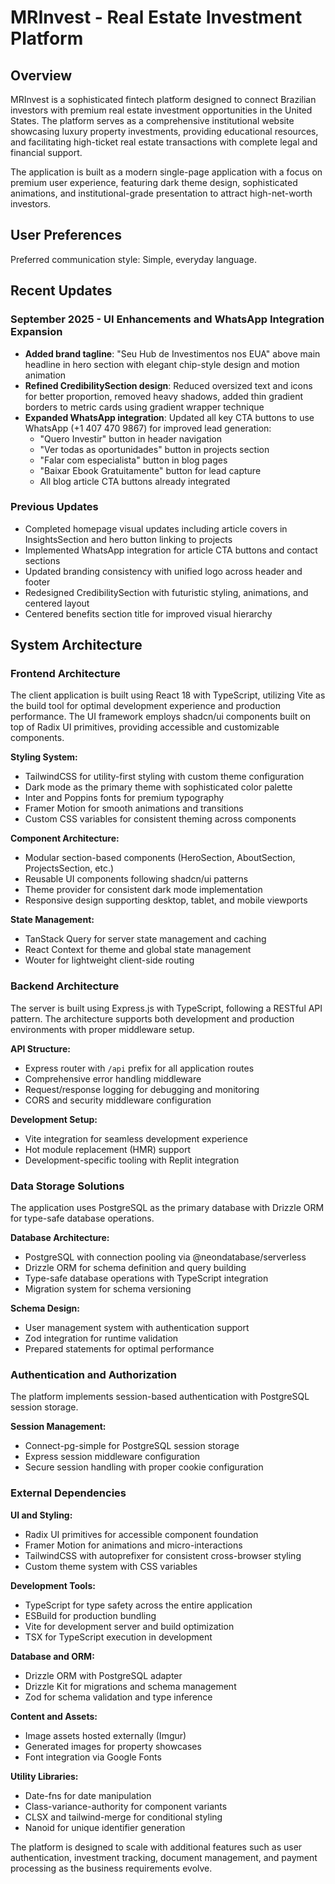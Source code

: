 # MRInvest - Real Estate Investment Platform

## Overview

MRInvest is a sophisticated fintech platform designed to connect Brazilian investors with premium real estate investment opportunities in the United States. The platform serves as a comprehensive institutional website showcasing luxury property investments, providing educational resources, and facilitating high-ticket real estate transactions with complete legal and financial support.

The application is built as a modern single-page application with a focus on premium user experience, featuring dark theme design, sophisticated animations, and institutional-grade presentation to attract high-net-worth investors.

## User Preferences

Preferred communication style: Simple, everyday language.

## Recent Updates

### September 2025 - UI Enhancements and WhatsApp Integration Expansion
- **Added brand tagline**: "Seu Hub de Investimentos nos EUA" above main headline in hero section with elegant chip-style design and motion animation
- **Refined CredibilitySection design**: Reduced oversized text and icons for better proportion, removed heavy shadows, added thin gradient borders to metric cards using gradient wrapper technique
- **Expanded WhatsApp integration**: Updated all key CTA buttons to use WhatsApp (+1 407 470 9867) for improved lead generation:
  - "Quero Investir" button in header navigation
  - "Ver todas as oportunidades" button in projects section
  - "Falar com especialista" button in blog pages
  - "Baixar Ebook Gratuitamente" button for lead capture
  - All blog article CTA buttons already integrated

### Previous Updates
- Completed homepage visual updates including article covers in InsightsSection and hero button linking to projects
- Implemented WhatsApp integration for article CTA buttons and contact sections
- Updated branding consistency with unified logo across header and footer
- Redesigned CredibilitySection with futuristic styling, animations, and centered layout
- Centered benefits section title for improved visual hierarchy

## System Architecture

### Frontend Architecture
The client application is built using React 18 with TypeScript, utilizing Vite as the build tool for optimal development experience and production performance. The UI framework employs shadcn/ui components built on top of Radix UI primitives, providing accessible and customizable components.

**Styling System:**
- TailwindCSS for utility-first styling with custom theme configuration
- Dark mode as the primary theme with sophisticated color palette
- Inter and Poppins fonts for premium typography
- Framer Motion for smooth animations and transitions
- Custom CSS variables for consistent theming across components

**Component Architecture:**
- Modular section-based components (HeroSection, AboutSection, ProjectsSection, etc.)
- Reusable UI components following shadcn/ui patterns
- Theme provider for consistent dark mode implementation
- Responsive design supporting desktop, tablet, and mobile viewports

**State Management:**
- TanStack Query for server state management and caching
- React Context for theme and global state management
- Wouter for lightweight client-side routing

### Backend Architecture
The server is built using Express.js with TypeScript, following a RESTful API pattern. The architecture supports both development and production environments with proper middleware setup.

**API Structure:**
- Express router with `/api` prefix for all application routes
- Comprehensive error handling middleware
- Request/response logging for debugging and monitoring
- CORS and security middleware configuration

**Development Setup:**
- Vite integration for seamless development experience
- Hot module replacement (HMR) support
- Development-specific tooling with Replit integration

### Data Storage Solutions
The application uses PostgreSQL as the primary database with Drizzle ORM for type-safe database operations.

**Database Architecture:**
- PostgreSQL with connection pooling via @neondatabase/serverless
- Drizzle ORM for schema definition and query building
- Type-safe database operations with TypeScript integration
- Migration system for schema versioning

**Schema Design:**
- User management system with authentication support
- Zod integration for runtime validation
- Prepared statements for optimal performance

### Authentication and Authorization
The platform implements session-based authentication with PostgreSQL session storage.

**Session Management:**
- Connect-pg-simple for PostgreSQL session storage
- Express session middleware configuration
- Secure session handling with proper cookie configuration

### External Dependencies

**UI and Styling:**
- Radix UI primitives for accessible component foundation
- Framer Motion for animations and micro-interactions
- TailwindCSS with autoprefixer for consistent cross-browser styling
- Custom theme system with CSS variables

**Development Tools:**
- TypeScript for type safety across the entire application
- ESBuild for production bundling
- Vite for development server and build optimization
- TSX for TypeScript execution in development

**Database and ORM:**
- Drizzle ORM with PostgreSQL adapter
- Drizzle Kit for migrations and schema management
- Zod for schema validation and type inference

**Content and Assets:**
- Image assets hosted externally (Imgur)
- Generated images for property showcases
- Font integration via Google Fonts

**Utility Libraries:**
- Date-fns for date manipulation
- Class-variance-authority for component variants
- CLSX and tailwind-merge for conditional styling
- Nanoid for unique identifier generation

The platform is designed to scale with additional features such as user authentication, investment tracking, document management, and payment processing as the business requirements evolve.
